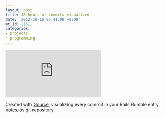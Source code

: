 ```yaml
---
layout: post
title: 48 hours of commits visualized
date: '2012-10-16 07:41:00 +0200'
mt_id: 2151
categories:
- projects
- programming
---
```

<div class="video embed"><iframe src="http://www.youtube-nocookie.com/embed/DpeRnaiHGE0" frameborder="0" allowfullscreen></iframe></div>

<!--more-->

Created with [Gource](http://code.google.com/p/gource/), visualizing every commit in your Rails Rumble entry, [Votes.io](http://votes.io)s git repository.
